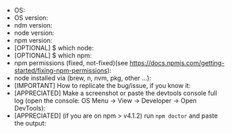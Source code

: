 <!--
Fill the informations below if you are reporting a bug OR malfunction OR strange behaviors OR a problem in general.
Thank you!
-->

* OS: 
* OS version: 
* ndm version: 
* node version:
* npm version:
* [OPTIONAL] $ which node:
* [OPTIONAL] $ which npm:
* npm permissions (fixed, not-fixed)(see https://docs.npmjs.com/getting-started/fixing-npm-permissions):
* node installed via (brew, n, nvm, pkg, other ...):
* [IMPORTANT] How to replicate the bug/issue, if you know it:
* [APPRECIATED] Make a screenshot or paste the devtools console full log (open the console: OS Menu -> View -> Developer -> Open DevTools):
* [APPRECIATED] (if you are on npm > v4.1.2) run `npm doctor` and paste the output:
